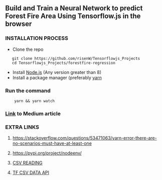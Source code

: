## Build and Train a Neural Network to predict Forest Fire Area Using Tensorflow.js in the browser
### INSTALLATION PROCESS
* Clone the repo
```
   git clone https://github.com/risenW/Tensorflowjs_Projects
   cd Tensorflowjs_Projects/forestfire-regression
```
* Install [Node.js](https://nodejs.org/en/) (Any version greater than 8)
* Install a package manager (preferably [yarn](https://classic.yarnpkg.com/en/docs/install/#debian-stable)

### Run the command
```
    yarn && yarn watch

```

### [Link](https://heartbeat.fritz.ai/deep-learning-with-javascript-part-1-c9a83fe0f063) to Medium article


### EXTRA LINKS
1. https://stackoverflow.com/questions/53471063/yarn-error-there-are-no-scenarios-must-have-at-least-one

2. https://pypi.org/project/nodeenv/

3. [CSV READING](https://www.joyofdata.de/blog/parsing-local-csv-file-with-javascript-papa-parse/)

4. [TF CSV DATA API](https://js.tensorflow.org/api/latest/#data.csv)
